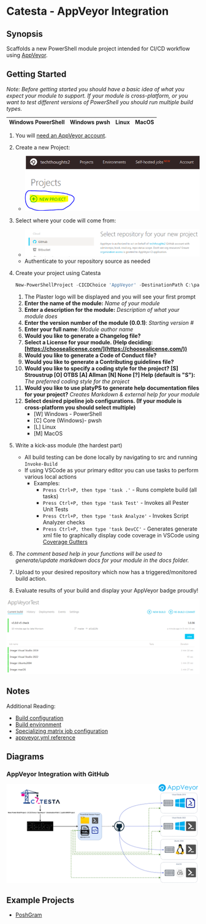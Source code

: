 # Catesta - AppVeyor Integration

## Synopsis

Scaffolds a new PowerShell module project intended for CI/CD workflow using [AppVeyor](https://www.appveyor.com/).

## Getting Started

*Note: Before getting started you should have a basic idea of what you expect your module to support. If your module is cross-platform, or you want to test different versions of PowerShell you should run multiple build types.*

| Windows PowerShell  | Windows pwsh | Linux | MacOS |
| ------------- | ------------- | ------------- | ------------- |

1. You will [need an AppVeyor account](https://ci.appveyor.com/login).
1. Create a new Project:
    * ![AppVeyor New Project](../media/AppVeyor/appveyor_new_project.PNG)
1. Select where your code will come from:
    * ![AppVeyor Repository Selection](../media/AppVeyor/appveyor_select_code_source.PNG)
    * Authenticate to your repository source as needed
1. Create your project using Catesta

    ```powershell
    New-PowerShellProject -CICDChoice 'AppVeyor' -DestinationPath C:\path\AppVeyor
    ```

    1. The Plaster logo will be displayed and you will see your first prompt
    1. **Enter the name of the module:** *Name of your module*
    1. **Enter a description for the module:** *Description of what your module does*
    1. **Enter the version number of the module (0.0.1)**: *Starting version #*
    1. **Enter your full name**: *Module author name*
    1. **Would you like to generate a Changelog file?**
    1. **Select a License for your module. (Help deciding: [https://choosealicense.com/](https://choosealicense.com/))**
    1. **Would you like to generate a Code of Conduct file?**
    1. **Would you like to generate a Contributing guidelines file?**
    1. **Would you like to specify a coding style for the project? [S] Stroustrup  [O] OTBS  [A] Allman  [N] None  [?] Help (default is "S"):** *The preferred coding style for the project*
    1. **Would you like to use platyPS to generate help documentation files for your project?** *Creates Markdown & external help for your module*
    1. **Select desired pipeline job configurations. (If your module is cross-platform you should select multiple)**
        * [W] Windows - PowerShell
        * [C] Core (Windows)- pwsh
        * [L] Linux
        * [M] MacOS
1. Write a kick-ass module (the hardest part)
    * All build testing can be done locally by navigating to src and running ```Invoke-Build```
    * If using VSCode as your primary editor you can use tasks to perform various local actions
      * Examples:
        * ```Press Ctrl+P, then type 'task .'``` - Runs complete build (all tasks)
        * ```Press Ctrl+P, then type 'task Test'``` - Invokes all Pester Unit Tests
        * ```Press Ctrl+P, then type 'task Analyze'``` - Invokes Script Analyzer checks
        * ```Press Ctrl+P, then type 'task DevCC'``` - Generates generate xml file to graphically display code coverage in VSCode using [Coverage Gutters](https://marketplace.visualstudio.com/items?itemName=ryanluker.vscode-coverage-gutters)
1. *The comment based help in your functions will be used to generate/update markdown docs for your module in the docs folder.*
1. Upload to your desired repository which now has a triggered/monitored build action.
1. Evaluate results of your build and display your AppVeyor badge proudly!

![AppVeyor project created by Catesta](../media/AppVeyor/appveyor_build_results.PNG)

## Notes

Additional Reading:

* [Build configuration](https://www.appveyor.com/docs/build-configuration/)
* [Build environment](https://www.appveyor.com/docs/build-environment/)
* [Specializing matrix job configuration](https://www.appveyor.com/docs/build-configuration/#specializing-matrix-job-configuration)
* [appveyor.yml reference](https://www.appveyor.com/docs/appveyor-yml/)

## Diagrams

### AppVeyor Integration with GitHub

![Catesta PowerShell AppVeyor Diagram](../media/AppVeyor/catesta_appveyor_diagram.png)

## Example Projects

* [PoshGram](https://github.com/techthoughts2/PoshGram)
